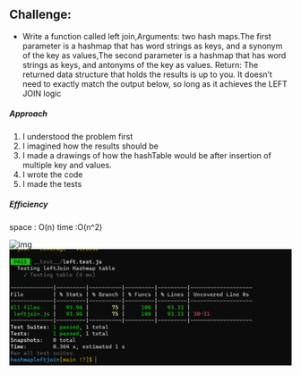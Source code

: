 ## Challenge:
  * Write a function called left join,Arguments: two hash maps.The first parameter is a hashmap that has word strings as keys, and a synonym of the key as values,The second parameter is a hashmap that has word strings as keys, and antonyms of the key as values. Return: The returned data structure that holds the results is up to you. It doesn’t need to exactly match the output below, so long as it achieves the LEFT JOIN logic
  
##### Approach

1. I understood the problem first
2. I imagined how the results should be
3. I made a drawings of how the hashTable would be after     insertion of multiple key and values.
4. I wrote the code
5. I made the tests

##### Efficiency
 space : O(n)
 time :O(n^2)

 ![img](code33png)
 ![img](hash33.PNG)